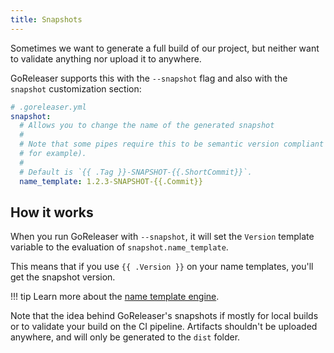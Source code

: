 ```yaml
---
title: Snapshots
---
```


Sometimes we want to generate a full build of our project,
but neither want to validate anything nor upload it to anywhere.

GoReleaser supports this with the `--snapshot` flag
and also with the `snapshot` customization section:

```yaml
# .goreleaser.yml
snapshot:
  # Allows you to change the name of the generated snapshot
  #
  # Note that some pipes require this to be semantic version compliant (nfpm,
  # for example).
  #
  # Default is `{{ .Tag }}-SNAPSHOT-{{.ShortCommit}}`.
  name_template: 1.2.3-SNAPSHOT-{{.Commit}}
```

## How it works

When you run GoReleaser with `--snapshot`, it will set the `Version` template
variable to the evaluation of `snapshot.name_template`.

This means that if you use `{{ .Version }}` on your name templates, you'll
get the snapshot version.

!!! tip
    Learn more about the [name template engine](/templates).

Note that the idea behind GoReleaser's snapshots if mostly for local builds
or to validate your build on the CI pipeline. Artifacts shouldn't be uploaded
anywhere, and will only be generated to the `dist` folder.
